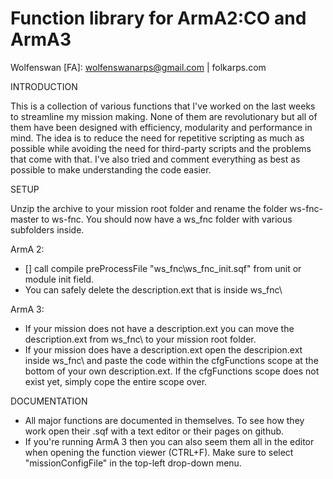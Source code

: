 Function library for ArmA2:CO and ArmA3
==
Wolfenswan [FA]: wolfenswanarps@gmail.com | folkarps.com

INTRODUCTION

This is a collection of various functions that I've worked on the last weeks to streamline my mission making. 
None of them are revolutionary but all of them have been designed with efficiency, modularity and performance in mind. 
The idea is to reduce the need for repetitive scripting as much as possible while avoiding the need for third-party scripts and the problems that come with that. 
I've also tried and comment everything as best as possible to make understanding the code easier.



SETUP

Unzip the archive to your mission root folder and rename the folder ws-fnc-master to ws-fnc. You should now have a ws_fnc folder with various subfolders inside.

ArmA 2:
* [] call compile preProcessFile "ws_fnc\ws_fnc_init.sqf" from unit or module init field.
* You can safely delete the description.ext that is inside ws_fnc\

ArmA 3:
* If your mission does not have a description.ext you can move the description.ext from ws_fnc\ to your mission root folder.
* If your mission does have a description.ext open the descripion.ext inside ws_fnc\ and paste the code within the cfgFunctions scope at the bottom of your own description.ext. If the cfgFunctions scope does not exist yet, simply cope the entire scope over.



DOCUMENTATION

* All major functions are documented in themselves. To see how they work open their .sqf with a text editor or their pages on github. 
* If you're running ArmA 3 then you can also seem them all in the editor when opening the function viewer (CTRL+F). Make sure to select "missionConfigFile" in the top-left drop-down menu.
